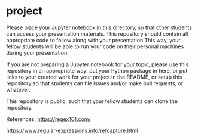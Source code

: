 # project

Please place your Jupyter notebook in this directory, so that other students can
access your presentation materials.  This repository should contain all
appropriate code to follow along with your presentation This way, your fellow
students will be able to run your code on their personal machines during your
presentation.

If you are not preparing a Jupyter notebook for your topic, please use this
repository in an appropriate way: put your Python package in here, or put links
to your created work for your project in the README, or setup this repository so
that students can file issues and/or make pull requests, or whatever.

This repository is public, such that your fellow students can clone the
repository.

References:
https://regex101.com/

https://www.regular-expressions.info/refcapture.html